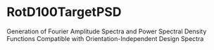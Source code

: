 # RotD100TargetPSD
Generation of Fourier Amplitude Spectra and Power Spectral  Density Functions Compatible with Orientation-Independent Design Spectra
